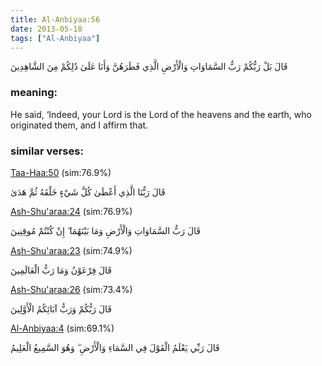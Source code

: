 ```yaml
---
title: Al-Anbiyaa:56
date: 2013-05-18
tags: ["Al-Anbiyaa"]
---
```

قَالَ بَلْ رَبُّكُمْ رَبُّ السَّمَاوَاتِ وَالْأَرْضِ الَّذِي فَطَرَهُنَّ وَأَنَا عَلَىٰ ذَٰلِكُمْ مِنَ الشَّاهِدِينَ
### meaning: 
He said, ‘Indeed, your Lord is the Lord of the heavens and the earth, who originated them, and I affirm that.
### similar verses: 

[Taa-Haa:50](/20/50) (sim:76.9%)

قَالَ رَبُّنَا الَّذِي أَعْطَىٰ كُلَّ شَيْءٍ خَلْقَهُ ثُمَّ هَدَىٰ

[Ash-Shu'araa:24](/26/24) (sim:76.9%)

قَالَ رَبُّ السَّمَاوَاتِ وَالْأَرْضِ وَمَا بَيْنَهُمَا ۖ إِنْ كُنْتُمْ مُوقِنِينَ

[Ash-Shu'araa:23](/26/23) (sim:74.9%)

قَالَ فِرْعَوْنُ وَمَا رَبُّ الْعَالَمِينَ

[Ash-Shu'araa:26](/26/26) (sim:73.4%)

قَالَ رَبُّكُمْ وَرَبُّ آبَائِكُمُ الْأَوَّلِينَ

[Al-Anbiyaa:4](/21/4) (sim:69.1%)

قَالَ رَبِّي يَعْلَمُ الْقَوْلَ فِي السَّمَاءِ وَالْأَرْضِ ۖ وَهُوَ السَّمِيعُ الْعَلِيمُ
